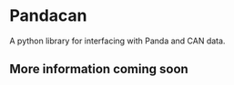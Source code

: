 # Pandacan

A python library for interfacing with Panda and CAN data.

## More information coming soon